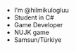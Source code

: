 - I’m @hilmikulogluu
-  Student in C#
- Game Developer
- NUJK game
- Samsun/Türkiye

<!---
hilmikulogluu/hilmikulogluu is a ✨ special ✨ repository because its `README.md` (this file) appears on your GitHub profile.
You can click the Preview link to take a look at your changes.
--->
